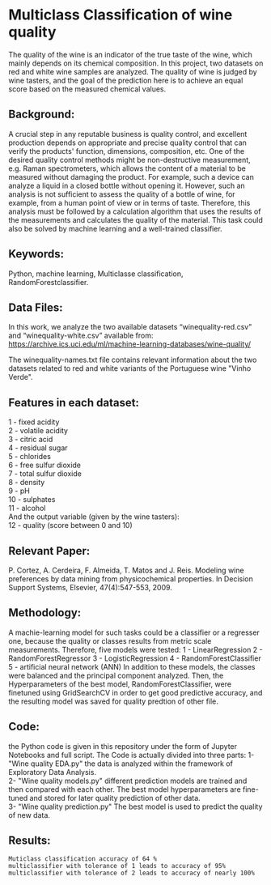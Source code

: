 # Multiclass Classification of wine quality
The quality of the wine is an indicator of the true taste of the wine, which mainly depends on its chemical composition.
In this project, two datasets on red and white wine samples are analyzed. The quality of wine is judged by wine tasters, and the goal of the prediction here is to achieve an equal score based on the measured chemical values.

## Background: 
A crucial step in any reputable business is quality control, and excellent production depends on appropriate and precise quality control that can verify the products' function, dimensions, composition, etc.
One of the desired quality control methods might be non-destructive measurement, e.g. Raman spectrometers, which allows the content of a material to be measured without damaging the product. For example, such a device can analyze a liquid in a closed bottle without opening it. However, such an analysis is not sufficient to assess the quality of a bottle of wine, for example, from a human point of view or in terms of taste. Therefore, this analysis must be followed by a calculation algorithm that uses the results of the measurements and calculates the quality of the material. This task could also be solved by machine learning and a well-trained classifier.

## Keywords: 
Python, machine learning, Multiclasse classification, RandomForestclassifier.

## Data Files:	
In this work, we analyze the two available datasets “winequality-red.csv” and “winequality-white.csv” available from:
https://archive.ics.uci.edu/ml/machine-learning-databases/wine-quality/

The winequality-names.txt file contains relevant information about the two datasets related to red and white variants of the Portuguese wine "Vinho Verde".

## Features in each dataset:
   1 - fixed acidity<br>
   2 - volatile acidity<br>
   3 - citric acid<br>
   4 - residual sugar<br>
   5 - chlorides<br>
   6 - free sulfur dioxide<br>
   7 - total sulfur dioxide<br>
   8 - density<br>
   9 - pH<br>
   10 - sulphates<br>
   11 - alcohol<br>
   And the output variable (given by the wine tasters):<br>
   12 - quality (score between 0 and 10)

## Relevant Paper: 
P. Cortez, A. Cerdeira, F. Almeida, T. Matos and J. Reis. Modeling wine preferences by data mining from physicochemical properties. In Decision Support Systems, Elsevier, 47(4):547-553, 2009.

## Methodology:
A machie-learning model for such tasks could be a classifier or a regresser one, because the quality or classes results from metric scale measurements. Therefore, five models were tested:
   1 - LinearRegression
   2 - RandomForestRegressor
   3 - LogisticRegression
   4 - RandomForestClassifier
   5 - artificial neural network (ANN)
In addition to these models, the classes were balanced and the principal component analyzed. Then, the Hyperparameters of the best model, RandomForestClassifier, were finetuned using GridSearchCV in order to get good predictive accuracy, and the resulting model was saved for quality predtion of other file.

## Code: 
the Python code is given in this repository under the form of Jupyter Notebooks and full script.
The Code is actually divided into three parts:
     1- "Wine quality EDA.py" the data is analyzed within the framework of Exploratory Data Analysis.<br>
     2- "Wine quality models.py" different prediction models are trained and then compared with each other. The best model hyperparameters are fine-tuned and stored for later quality prediction of other data.<br>
     3- "Wine quality prediction.py" The best model is used to predict the quality of new data.

## Results: 
	Muticlass classification accuracy of 64 %
	multiclassifier with tolerance of 1 leads to accuracy of 95%
	multiclassifier with tolerance of 2 leads to accuracy of nearly 100%
